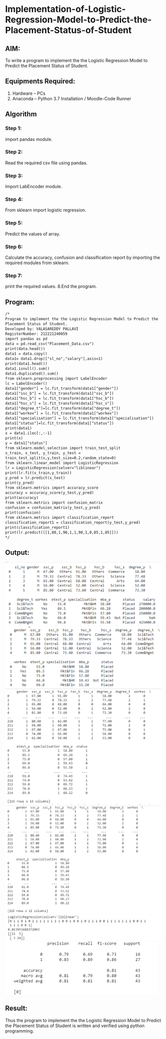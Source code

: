 # Implementation-of-Logistic-Regression-Model-to-Predict-the-Placement-Status-of-Student

## AIM:
To write a program to implement the the Logistic Regression Model to Predict the Placement Status of Student.

## Equipments Required:
1. Hardware – PCs
2. Anaconda – Python 3.7 Installation / Moodle-Code Runner

## Algorithm
### Step 1:
import pandas module. 
### Step 2:
Read the required csv file using pandas. 
### Step 3:
Import LabEncoder module. 
### Step 4:
From sklearn import logistic regression. 
### Step 5:
Predict the values of array. 
### Step 6:
Calculate the accuracy, confusion and classification report by importing the required modules from sklearn.
### Step 7:
print the required values. 8.End the program.

## Program:
```
/*
Program to implement the the Logistic Regression Model to Predict the Placement Status of Student.
Developed by: VALASAREDDY PALLAVI
RegisterNumber: 212221240059
import pandas as pd
data = pd.read_csv("Placement_Data.csv")
print(data.head())
data1 = data.copy()
data1= data1.drop(["sl_no","salary"],axis=1)
print(data1.head())
data1.isnull().sum()
data1.duplicated().sum()
from sklearn.preprocessing import LabelEncoder
lc = LabelEncoder()
data1["gender"] = lc.fit_transform(data1["gender"])
data1["ssc_b"] = lc.fit_transform(data1["ssc_b"])
data1["hsc_b"] = lc.fit_transform(data1["hsc_b"])
data1["hsc_s"] = lc.fit_transform(data1["hsc_s"])
data1["degree_t"]=lc.fit_transform(data["degree_t"])
data1["workex"] = lc.fit_transform(data1["workex"])
data1["specialisation"] = lc.fit_transform(data1["specialisation"])
data1["status"]=lc.fit_transform(data1["status"])
print(data1)
x = data1.iloc[:,:-1]
print(x)
y = data1["status"]
from sklearn.model_selection import train_test_split
x_train, x_test, y_train, y_test = train_test_split(x,y,test_size=0.2,random_state=0)
from sklearn.linear_model import LogisticRegression
lr = LogisticRegression(solver="liblinear")
print(lr.fit(x_train,y_train))
y_pred = lr.predict(x_test)
print(y_pred)
from sklearn.metrics import accuracy_score
accuracy = accuracy_score(y_test,y_pred)
print(accuracy)
from sklearn.metrics import confusion_matrix
confusion = confusion_matrix(y_test,y_pred)
print(confusion)
from sklearn.metrics import classification_report
classification_report1 = classification_report(y_test,y_pred)
print(classification_report1)
print(lr.predict([[1,80,1,90,1,1,90,1,0,85,1,85]])) 
*/
```

## Output:
![the Logistic Regression Model to Predict the Placement Status of Student](3a.png)
![the Logistic Regression Model to Predict the Placement Status of Student](3b.png)
![the Logistic Regression Model to Predict the Placement Status of Student](3c.png)
![the Logistic Regression Model to Predict the Placement Status of Student](3d.png)
![the Logistic Regression Model to Predict the Placement Status of Student](3e.png)
![the Logistic Regression Model to Predict the Placement Status of Student](3f.png)

## Result:
Thus the program to implement the the Logistic Regression Model to Predict the Placement Status of Student is written and verified using python programming.
